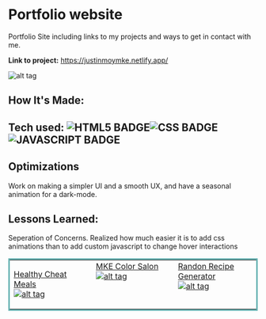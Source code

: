 # Portfolio website
Portfolio Site including links to my projects and ways to get in contact with me.

**Link to project:** https://justinmoymke.netlify.app/


![alt tag](https://user-images.githubusercontent.com/87396968/178868506-898407f2-ad5b-42ea-b758-fe527267053e.png)


## How It's Made:

## Tech used: ![HTML5 BADGE](https://img.shields.io/static/v1?label=|&message=HTML5&color=23555f&style=plastic&logo=html5)![CSS BADGE](https://img.shields.io/static/v1?label=|&message=CSS3&color=285f65&style=plastic&logo=css3)![JAVASCRIPT BADGE](https://img.shields.io/static/v1?label=|&message=JAVASCRIPT&color=3c7f5d&style=plastic&logo=javascript)

## Optimizations
Work on making a simpler UI and a smooth UX, and have a seasonal animation for a dark-mode.

## Lessons Learned:

Seperation of Concerns. Realized how much easier it is to add css animations than to add custom javascript to change hover interactions

<table bordercolor="#66b2b2">
  <tr>
    <td width="33.3%" valign="top">
    
<a target="_blank" href="https://github.com/JustyMoy/HealthyCheatMealAPI"> Healthy Cheat Meals</a>
        <br />
      <a target="_blank" href="https://github.com/JustyMoy/HealthyCheatMealAPI">
![alt tag](https://user-images.githubusercontent.com/87396968/179097309-b8ebcdb1-28db-4bfa-86d0-06d1e5b36bbd.png)
        </a>
    <td width="33.3%" valign="top">
<a target="_blank" href="https://github.com/JustyMoy/portfolioSalon"> MKE Color Salon</a>
        <br />
      <a target="_blank" href="https://github.com/JustyMoy/portfolioSalon">
![alt tag](https://user-images.githubusercontent.com/87396968/179092262-1806e6a0-2595-4ed9-88d2-5d8ca214f255.png)
        </a>
    </td>
    <td width="33.3%" valign="top">
<a target="_blank" href="https://github.com/JustyMoy/randomRecipeGenerator"> Randon Recipe Generator</a>
        <br />
      <a target="_blank" href="https://github.com/JustyMoy/randomRecipeGenerator">
![alt tag](https://user-images.githubusercontent.com/87396968/179095031-c2fe9829-1748-44c0-baa7-bcf55c3bd171.png)
        </a>
    </td>
  </tr>
</table>




